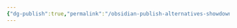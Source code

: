 ```yaml
---
{"dg-publish":true,"permalink":"/obsidian-publish-alternatives-showdown/","tags":["gardenEntry"],"created":"","updated":""}
---
```


